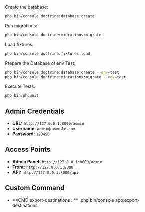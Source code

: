 
Create the database:
```bash
php bin/console doctrine:database:create
```

Run migrations:
```bash
php bin/console doctrine:migrations:migrate
```

Load fixtures:
```bash
php bin/console doctrine:fixtures:load
```

Prepare the Database of env Test:  
```bash
php bin/console doctrine:database:create --env=test
php bin/console doctrine:migrations:migrate --env=test
```

Execute Tests:
```bash
php bin/phpunit
```

## Admin Credentials

- **URL:** `http://127.0.0.1:8000/admin`
- **Username:** `admin@example.com`
- **Password:** `123456`


## Access Points

- **Admin Panel:** `http://127.0.0.1:8000/admin`
- **Front:** `http://127.0.0.1:8000`
- **API:** `http://127.0.0.1:8000/api`

## Custom Command
- **CMD:export-destinations : ** `php bin/console app:export-destinations